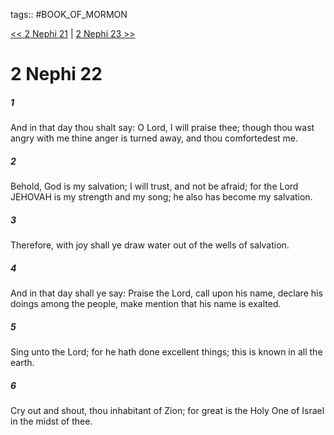 tags:: #BOOK_OF_MORMON

[<< 2 Nephi 21](BOOK_OF_MORMON/02_2_Nephi/2_Nephi_21.md) | [2 Nephi 23 >>](BOOK_OF_MORMON/02_2_Nephi/2_Nephi_23.md)

# 2 Nephi 22

##### 1

And in that day thou shalt say: O Lord, I will praise thee; though thou wast angry with me thine anger is turned away, and thou comfortedest me.

##### 2

Behold, God is my salvation; I will trust, and not be afraid; for the Lord JEHOVAH is my strength and my song; he also has become my salvation.

##### 3

Therefore, with joy shall ye draw water out of the wells of salvation.

##### 4

And in that day shall ye say: Praise the Lord, call upon his name, declare his doings among the people, make mention that his name is exalted.

##### 5

Sing unto the Lord; for he hath done excellent things; this is known in all the earth.

##### 6

Cry out and shout, thou inhabitant of Zion; for great is the Holy One of Israel in the midst of thee.
